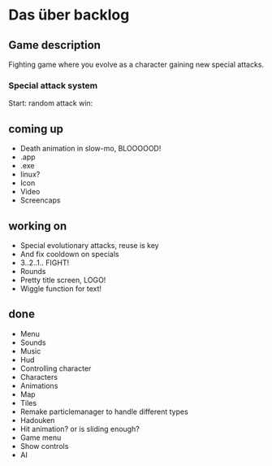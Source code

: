 # Das über backlog

## Game description

Fighting game where you evolve as a character gaining new special attacks.

### Special attack system
Start: random attack
win:

## coming up
* Death animation in slow-mo, BLOOOOOD!
* .app
* .exe
* linux?
* Icon
* Video
* Screencaps

## working on
* Special evolutionary attacks, reuse is key
* And fix cooldown on specials
* 3..2..1.. FIGHT!
* Rounds
* Pretty title screen, LOGO!
* Wiggle function for text!

## done
* Menu
* Sounds
* Music
* Hud
* Controlling character
* Characters
* Animations
* Map
* Tiles
* Remake particlemanager to handle different types
* Hadouken
* Hit animation? or is sliding enough?
* Game menu
* Show controls
* AI